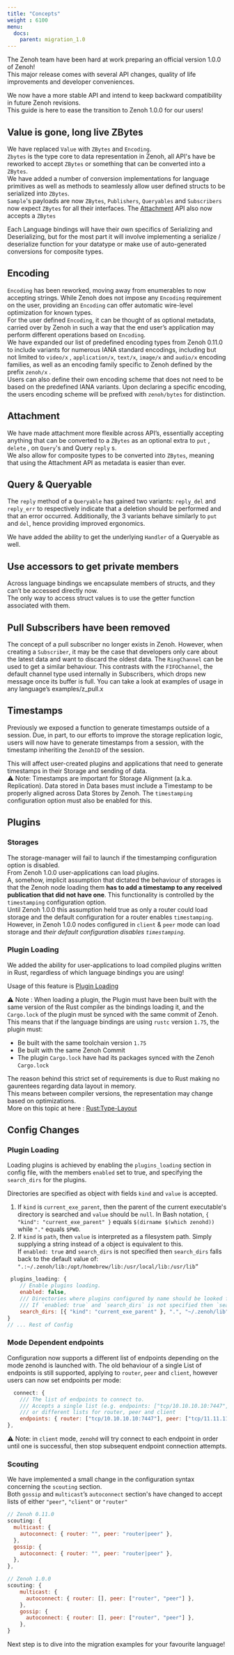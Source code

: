 ```yaml
---
title: "Concepts"
weight : 6100
menu:
  docs:
    parent: migration_1.0
---
```


The Zenoh team have been hard at work preparing an official version 1.0.0 of Zenoh!   
This major release comes with several API changes, quality of life improvements and developer conveniences.

We now have a more stable API and intend to keep backward compatibility in future Zenoh revisions.  
This guide is here to ease the transition to Zenoh 1.0.0 for our users!

## Value is gone, long live ZBytes 
We have replaced `Value` with `ZBytes` and `Encoding`.  
`Zbytes` is the type core to data representation in Zenoh, all API's have be reworked to accept `ZBytes` or something that can be converted into a `ZBytes`.  
We have added a number of conversion implementations for language primitives as well as methods to seamlessly allow user defined structs to be serialized into `ZBytes`.  
`Sample`'s payloads are now `ZBytes`, `Publishers`, `Queryables` and `Subscribers` now expect `ZBytes` for all their interfaces. The [Attachment](#attachment) API also now accepts a `ZBytes`

<!-- [key expressions](#key-expression) -->
Each Language bindings will have their own specifics of Serializing and Deserializing, but for the most part it will involve implementing a serialize / deserialize function for your datatype or make use of auto-generated conversions for composite types.

## Encoding

`Encoding` has been reworked, moving away from enumerables to now accepting strings.
While Zenoh does not impose any `Encoding` requirement on the user, providing an `Encoding` can offer automatic wire-level optimization for known types.  
For the user defined `Encoding`, it can be thought of as optional metadata, carried over by Zenoh in such a way that the end user’s application may perform different operations based on `Encoding`.  
We have expanded our list of predefined encoding types from Zenoh 0.11.0 to include variants for numerous IANA standard encodings, including but not limited to  `video/x` , `application/x`, `text/x`, `image/x` and `audio/x` encoding families, as well as an encoding family specific to Zenoh defined by the prefix `zenoh/x` .   
Users can also define their own encoding scheme that does not need to be based on the predefined IANA variants. Upon declaring a specific encoding, the users encoding scheme will be prefixed with `zenoh/bytes` for distinction.


## Attachment

We have made attachment more flexible across API’s, essentially accepting anything that can be converted to a `ZBytes` as an optional extra to `put` , `delete` , on `Query`'s and Query `reply` s.  
We also allow for composite types to be converted into `ZBytes`, meaning that using the Attachment API as metadata is easier than ever.

## Query & Queryable

The `reply` method of a `Queryable` has gained two variants: `reply_del` and `reply_err` to respectively indicate that a deletion should be performed and that an error occurred. Additionally, the 3 variants behave similarly to `put` and `del`, hence providing improved ergonomics.

We have added the ability to get the underlying `Handler` of a Queryable as well.

## Use accessors to get private members
Across language bindings we encapsulate members of structs, and they can’t be accessed directly now.  
The only way to access struct values is to use the getter function associated with them.


## Pull Subscribers have been removed

The concept of a pull subscriber no longer exists in Zenoh.
However, when creating a `Subscriber`, it may be the case that developers only care about the latest data and want to discard the oldest data. 
The `RingChannel` can be used to get a similar behaviour.
This contrasts with the `FIFOChannel`, the default channel type used internally in Subscribers, which drops new message once its buffer is full.
You can take a look at examples of usage in any language’s examples/z_pull.x

## Timestamps
Previously we exposed a function to generate timestamps outside of a session.
Due, in part, to our efforts to improve the storage replication logic, users will now have to generate timestamps from a session, with the timestamp inheriting the `ZenohID` of the session.

This will affect user-created plugins and applications that need to generate timestamps in their Storage and sending of data.  
⚠️ Note: Timestamps are important for Storage Alignment (a.k.a. Replication). Data stored in Data bases must include a Timestamp to be properly aligned across Data Stores by Zenoh. 
The `timestamping` configuration option must also be enabled for this.

## Plugins

### Storages
The storage-manager will fail to launch if the timestamping configuration option is disabled.  
From Zenoh 1.0.0 user-applications can load plugins.  
A, somehow, implicit assumption that dictated the behaviour of storages is that the Zenoh node loading them **has to add a timestamp to any received publication that did not have one**. This functionality is controlled by the `timestamping` configuration option.  
Until Zenoh 1.0.0 this assumption held true as only a router could load storage and the default configuration for a router enables `timestamping`. However, in Zenoh 1.0.0 nodes configured in `client` & `peer` mode can load storage and *their default configuration disables `timestamping`*.

### Plugin Loading

We added the ability for user-applications to load compiled plugins written in Rust, regardless of which language bindings you are using! 

Usage of this feature is [Plugin Loading](#plugin-loading) 

⚠️ Note : When loading a plugin, the Plugin must have been built with the same version of the Rust compiler as the bindings loading it, and the `Cargo.lock` of the plugin must be synced with the same commit of Zenoh.  
This means that if the language bindings are using `rustc` version `1.75`, the plugin must:
- Be built with the same toolchain version `1.75`
- Be built with the same Zenoh Commit
- The plugin `Cargo.lock` have had its packages synced with the Zenoh `Cargo.lock`  

The reason behind this strict set of requirements is due to Rust making no gaurentees regarding data layout in memory.  
This means between compiler versions, the representation may change based on optimizations.  
More on this topic at here : [Rust:Type-Layout](https://doc.rust-lang.org/reference/type-layout.html#representations)

## Config Changes

### Plugin Loading

Loading plugins is achieved by enabling the `plugins_loading` section in config file, with the members `enabled` set to true, and specifying the `search_dirs` for the plugins. 

Directories are specified as object with fields `kind` and `value` is accepted.  
1. If `kind` is `current_exe_parent`, then the parent of the current executable's directory is searched and `value` should be `null`.
    In Bash notation, `{ "kind": "current_exe_parent" }` equals `$(dirname $(which zenohd))` while `"."` equals `$PWD`.
2. If `kind` is `path`, then `value` is interpreted as a filesystem path. Simply supplying a string instead of a object is equivalent to this.  
If `enabled: true` and `search_dirs` is not specified then `search_dirs` falls back to the default value of: 
`".:~/.zenoh/lib:/opt/homebrew/lib:/usr/local/lib:/usr/lib”` 

```jsx
 plugins_loading: {
    // Enable plugins loading.
    enabled: false,
    /// Directories where plugins configured by name should be looked for. Plugins configured by __path__ are not subject to lookup.
    /// If `enabled: true` and `search_dirs` is not specified then `search_dirs` falls back to the default value: ".:~/.zenoh/lib:/opt/homebrew/lib:/usr/local/lib:/usr/lib"
    search_dirs: [{ "kind": "current_exe_parent" }, ".", "~/.zenoh/lib", "/opt/homebrew/lib", "/usr/local/lib", "/usr/lib"],
}
// ... Rest of Config 
```

### Mode Dependent endpoints

Configuration now supports a different list of endpoints depending on the mode zenohd is launched with.
The old behaviour of a single List of endpoints is still supported, applying to `router`, `peer` and `client`, however users can now set endpoints per mode:

```jsx
  connect: {
    /// The list of endpoints to connect to.
    /// Accepts a single list (e.g. endpoints: ["tcp/10.10.10.10:7447", "tcp/11.11.11.11:7447"])
    /// or different lists for router, peer and client 
    endpoints: { router: ["tcp/10.10.10.10:7447"], peer: ["tcp/11.11.11.11:7447"], client: ["tcp/somewhere1::7447", "udp/somewhere2:7447"]  }
},
```

⚠️ Note: in `client` mode, `zenohd` will try connect to each endpoint in order until one is successful, then stop subsequent endpoint connection attempts. 


### Scouting
 
We have implemented a small change in the configuration syntax concerning the `scouting` section.   
Both `gossip` and `multicast`’s `autoconnect` section's have changed to accept lists of either 
`"peer"`, `"client"` or `"router"`

```jsx
// Zenoh 0.11.0
scouting: {
  multicast: {
    autoconnect: { router: "", peer: "router|peer" },
  },
  gossip: {
    autoconnect: { router: "", peer: "router|peer" },
  },
},

// Zenoh 1.0.0
scouting: {
    multicast: {
      autoconnect: { router: [], peer: ["router", "peer"] },
    },
    gossip: {
      autoconnect: { router: [], peer: ["router", "peer"] },
    },
}
```

Next step is to dive into the migration examples for your favourite language!
